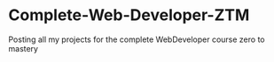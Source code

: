 # Complete-Web-Developer-ZTM
Posting all my projects for the complete WebDeveloper course zero to mastery
